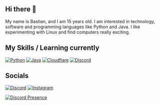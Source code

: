 ## Hi there 👋
My name is Bastian, and I am 15 years old. I am interested in technology, software and programming languages like Python and Java.
I like experimenting with Linux and find computers really exciting.


## My Skills / Learning currently

[![Python](https://skillicons.dev/icons?i=py)](https://www.python.org/)
[![Java](https://skillicons.dev/icons?i=java)](https://www.java.com/)
[![Cloudflare](https://skillicons.dev/icons?i=cloudflare)](https://www.cloudflare.com/)
[![Discord](https://skillicons.dev/icons?i=discord)](https://discord.com/)




## Socials
[![Discord](https://skillicons.dev/icons?i=discord)](https://discord.com/users/870702940862677102)
[![Instagram](https://skillicons.dev/icons?i=instagram)](https://www.instagram.com/balthasarbh/)

[![Discord Presence](https://lanyard.cnrad.dev/api/870702940862677102)](https://discord.com/users/870702940862677102)
